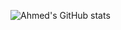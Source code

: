 
![Ahmed's GitHub stats](https://github-readme-stats.vercel.app/api?username=atz1man&show_icons=true&theme=radical)
